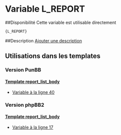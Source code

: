 # Variable L_REPORT

##Disponibilité
Cette variable est utilisable directement

```html
{L_REPORT}
```

##Description
[Ajouter une description](https://fa-tvars.appspot.com/var/L_REPORT)

## Utilisations dans les templates

### Version PunBB

#### [Template report_list_body](punbb/report_list_body.md#readme)
* [Variable &agrave; la ligne 40](../punbb/report_list_body.tpl#L40)

### Version phpBB2

#### [Template report_list_body](subsilver/report_list_body.md#readme)
* [Variable &agrave; la ligne 17](../subsilver/report_list_body.tpl#L17)